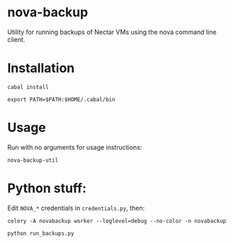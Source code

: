 nova-backup
===========

Utility for running backups of Nectar VMs using the nova command line client.

# Installation

    cabal install

    export PATH=$PATH:$HOME/.cabal/bin

# Usage

Run with no arguments for usage instructions:

    nova-backup-util

# Python stuff:

Edit `NOVA_*` credentials in `credentials.py`, then:

    celery -A novabackup worker --loglevel=debug --no-color -n novabackup

    python run_backups.py

